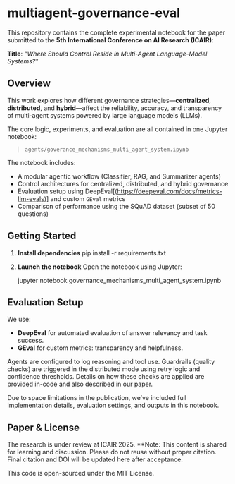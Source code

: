 # multiagent-governance-eval

This repository contains the complete experimental notebook for the paper submitted to the **5th International Conference on AI Research (ICAIR)**:

**Title**: *"Where Should Control Reside in Multi-Agent Language-Model Systems?"*

## Overview

This work explores how different governance strategies—**centralized**, **distributed**, and **hybrid**—affect the reliability, accuracy, and transparency of multi-agent systems powered by large language models (LLMs).

The core logic, experiments, and evaluation are all contained in one Jupyter notebook:

> `agents/goverance_mechanisms_multi_agent_system.ipynb`

The notebook includes:

* A modular agentic workflow (Classifier, RAG, and Summarizer agents)
* Control architectures for centralized, distributed, and hybrid governance
* Evaluation setup using DeepEval[(https://deepeval.com/docs/metrics-llm-evals)] and custom `GEval` metrics
* Comparison of performance using the SQuAD dataset (subset of 50 questions)

## Getting Started

1. **Install dependencies**
   pip install -r requirements.txt


2. **Launch the notebook**
   Open the notebook using Jupyter:

   jupyter notebook governance_mechanisms_multi_agent_system.ipynb

## Evaluation Setup

We use:

* **DeepEval** for automated evaluation of answer relevancy and task success.
* **GEval** for custom metrics: transparency and helpfulness.

Agents are configured to log reasoning and tool use. Guardrails (quality checks) are triggered in the distributed mode using retry logic and confidence thresholds. Details on how these checks are applied are provided in-code and also described in our paper.

Due to space limitations in the publication, we’ve included full implementation details, evaluation settings, and outputs in this notebook.

## Paper & License

The research is under review at ICAIR 2025. 
**Note:  This content is shared for learning and discussion. Please do not reuse without proper citation. 
Final citation and DOI will be updated here after acceptance.

This code is open-sourced under the MIT License.

